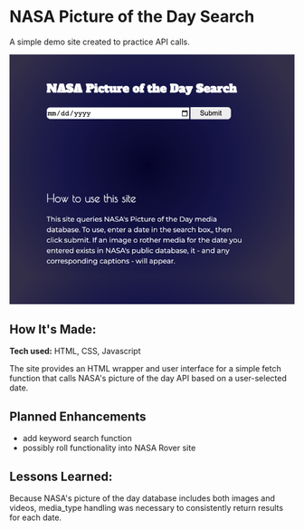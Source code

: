 # NASA Picture of the Day Search
A simple demo site created to practice API calls.

![Site Preview Image](https://github.com/cynthiablack/nasa-apod/blob/main/NASA_apod.png)

## How It's Made:

**Tech used:** HTML, CSS, Javascript

The site provides an HTML wrapper and user interface for a simple fetch function that calls NASA's picture of the day API based on a user-selected date.

## Planned Enhancements

- add keyword search function
- possibly roll functionality into NASA Rover site

## Lessons Learned:

Because NASA's picture of the day database includes both images and videos, media_type handling was necessary to consistently return results for each date.
